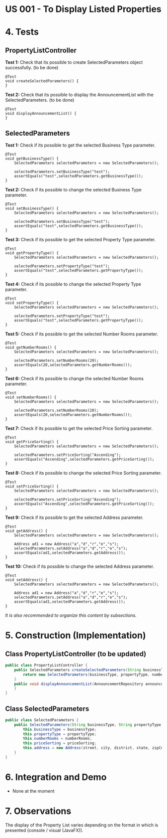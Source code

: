 # US 001 - To Display Listed Properties 

# 4. Tests 

## PropertyListController
**Test 1:** Check that its possible to create SelectedParameters object successfully. (to be done) 

    @Test
    void createSelectedParameters() {
    }

**Test 2:** Check that its possible to display the AnnouncementList with the SelectedParameters. (to be done)

    @Test
    void displayAnnouncementList() {
    }

## SelectedParameters

**Test 1:** Check if its possible to get the selected Business Type parameter.

    @Test
    void getBusinessType() {
        SelectedParameters selectedParameters = new SelectedParameters();

        selectedParameters.setBusinessType("test");
        assertEquals("test",selectedParameters.getBusinessType());
    }

**Test 2:** Check if its possible to change the selected Business Type parameter.

    @Test
    void setBusinessType() {
        SelectedParameters selectedParameters = new SelectedParameters();

        selectedParameters.setBusinessType("test");
        assertEquals("test",selectedParameters.getBusinessType());
    }

**Test 3:** Check if its possible to get the selected Property Type parameter.

    @Test
    void getPropertyType() {
        SelectedParameters selectedParameters = new SelectedParameters();

        selectedParameters.setPropertyType("test");
        assertEquals("test",selectedParameters.getPropertyType());
    }

**Test 4:** Check if its possible to change the selected Property Type parameter.

    @Test
    void setPropertyType() {
        SelectedParameters selectedParameters = new SelectedParameters();

        selectedParameters.setPropertyType("test");
        assertEquals("test",selectedParameters.getPropertyType());
    }

**Test 5:** Check if its possible to get the selected Number Rooms parameter.

    @Test
    void getNumberRooms() {
        SelectedParameters selectedParameters = new SelectedParameters();

        selectedParameters.setNumberRooms(20);
        assertEquals(20,selectedParameters.getNumberRooms());
    }

**Test 6:** Check if its possible to change the selected Number Rooms parameter.

    @Test
    void setNumberRooms() {
        SelectedParameters selectedParameters = new SelectedParameters();

        selectedParameters.setNumberRooms(20);
        assertEquals(20,selectedParameters.getNumberRooms());
    }

**Test 7:** Check if its possible to get the selected Price Sorting parameter.

    @Test
    void getPriceSorting() {
        SelectedParameters selectedParameters = new SelectedParameters();

        selectedParameters.setPriceSorting("Ascending");
        assertEquals("Ascending",selectedParameters.getPriceSorting());
    }

**Test 8:** Check if its possible to change the selected Price Sorting parameter.

    @Test
    void setPriceSorting() {
        SelectedParameters selectedParameters = new SelectedParameters();

        selectedParameters.setPriceSorting("Ascending");
        assertEquals("Ascending",selectedParameters.getPriceSorting());
    }

**Test 9:** Check if its possible to get the selected Address parameter.

    @Test
    void getAddress() {
        SelectedParameters selectedParameters = new SelectedParameters();

        Address ad1 = new Address("a","d","r","e","s");
        selectedParameters.setAddress("a","d","r","e","s");
        assertEquals(ad1,selectedParameters.getAddress());
    }

**Test 10:** Check if its possible to change the selected Address parameter.

    @Test
    void setAddress() {
        SelectedParameters selectedParameters = new SelectedParameters();

        Address ad1 = new Address("a","d","r","e","s");
        selectedParameters.setAddress("a","d","r","e","s");
        assertEquals(ad1,selectedParameters.getAddress());
    }

*It is also recommended to organize this content by subsections.* 

# 5. Construction (Implementation)


## Class PropertyListController (to be updated)

```java
public class PropertyListController {
    public SelectedParameters createSelectedParameters(String businessType, String propertyType, int numberRooms, String priceSorting, String street, String city, String district, String state, String zipCode) {
        return new SelectedParameters(businessType, propertyType, numberRooms, priceSorting, street, city, district, state, zipCode);
    }
    public void displayAnnouncementList(AnnouncementRepository announcements, SelectedParameters selectedParameters){
    }
}
```


## Class SelectedParameters

```java
public class SelectedParameters {
    public SelectedParameters(String businessType, String propertyType, int numberRooms, String priceSorting, String street, String city, String district, String state, String zipCode) {
        this.businessType = businessType;
        this.propertyType = propertyType;
        this.numberRooms = numberRooms;
        this.priceSorting = priceSorting;
        this.address = new Address(street, city, district, state, zipCode);
    }
}
```

# 6. Integration and Demo 

* None at the moment

# 7. Observations

The display of the Property List varies depending on the format in which is presented (console / visual (JavaFX)). 






